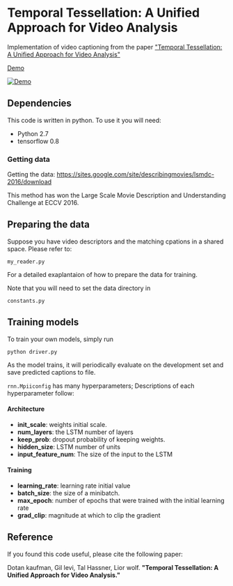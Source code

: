 # Temporal Tessellation: A Unified Approach for Video Analysis


Implementation of video captioning from the paper ["Temporal Tessellation: A Unified Approach for Video Analysis"](https://arxiv.org/abs/1612.06950)

[Demo](https://www.youtube.com/watch?v=XPcvNxhoh58)

[![Demo](https://www.youtube.com/watch?v=XPcvNxhoh58/0.jpg)](https://www.youtube.com/watch?v=XPcvNxhoh58)
## Dependencies

This code is written in python. To use it you will need:

* Python 2.7
* tensorflow 0.8

### Getting data
Getting the data:
https://sites.google.com/site/describingmovies/lsmdc-2016/download

This method has won the Large Scale Movie Description and Understanding Challenge at ECCV 2016. 


## Preparing the data

Suppose you have video descriptors and the matching cpations in a shared space. 
Please refer to:

    my_reader.py

For a detailed exaplantaion of how to prepare the data for training.

Note that you will need to set the data directory in 

    constants.py

## Training  models

To train your own models, simply run 

    python driver.py

As the model trains, it will periodically evaluate on the development set and save predicted captions to file. 

`rnn.Mpiiconfig` has many hyperparameters;
Descriptions of each hyperparameter follow:


#### Architecture
* **init_scale**: weights initial scale.
* **num_layers**: the LSTM number of layers
* **keep_prob**: dropout probability of keeping weights.
* **hidden_size**: LSTM number of units
* **input_feature_num**: The size of the input to the LSTM

#### Training
* **learning_rate**: learning rate initial value
* **batch_size**: the size of a minibatch.
* **max_epoch**: number of epochs that were trained with the initial learning rate
* **grad_clip**: magnitude at which to clip the gradient

## Reference

If you found this code useful, please cite the following paper:

Dotan kaufman, Gil levi, Tal Hassner, Lior wolf. **"Temporal Tessellation: A Unified Approach for Video Analysis."** 
